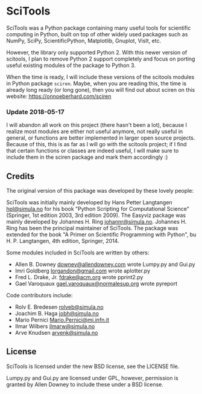 # SciTools

SciTools was a Python package containing many useful tools for scientific
computing in Python, built on top of other widely used
packages such as NumPy, SciPy, ScientificPython, Matplotlib, Gnuplot,
VisIt, etc.

However, the library only supported Python 2. With this newer version of
scitools, I plan to remove Python 2 support completely and focus on porting
useful existing modules of the package to Python 3.

When the time is ready, I will include these versions of the scitools modules
in Python package `sciren`. Maybe, when you are reading this, the time is
already long ready (or long gone), then you will find out about sciren on
this website: https://onnoeberhard.com/sciren

### Update 2018-05-17
I will abandon all work on this project (there hasn't been a lot), because I
realize most modules are either not useful anymore, not really useful in general,
or functions are better implemented in larger open source projects.
Because of this, this is as far as I will go with the scitools project; if I find
that certain functions or classes are indeed useful, I will make sure to include
them in the sciren package and mark them accordingly :)

## Credits

The original version of this package was developed by these lovely people:

SciTools was initially mainly developed by Hans Petter Langtangen
<hpl@simula.no> for his book "Python Scripting for Computational
Science" (Springer, 1st edition 2003, 3rd edition 2009).
The Easyviz package was mainly developed by Johannes H. Ring
<johannr@simula.no>. Johannes H. Ring has been the principal
maintainer of SciTools. The package was extended for the
book "A Primer on Scientific Programming with Python", bu H. P. Langtangen,
4th edition, Springer, 2014.

Some modules included in SciTools are written by others:

 * Allen B. Downey <downey@allendowney.com> wrote Lumpy.py and Gui.py
 * Imri Goldberg <lorgandon@gmail.com> wrote aplotter.py
 * Fred L. Drake, Jr. <fdrake@acm.org> wrote pprint2.py
 * Gael Varoquaux <gael.varoquaux@normalesup.org> wrote pyreport

Code contributors include:

 * Rolv E. Bredesen <rolveb@simula.no>
 * Joachim B. Haga <jobh@simula.no>
 * Mario Pernici <Mario.Pernici@mi.infn.it>
 * Ilmar Wilbers <ilmarw@simula.no>
 * Arve Knudsen <arvenk@simula.no>

## License

SciTools is licensed under the new BSD license, see the LICENSE file.

Lumpy.py and Gui.py are licensed under GPL, however, permission is
granted by Allen Downey to include these under a BSD license.
